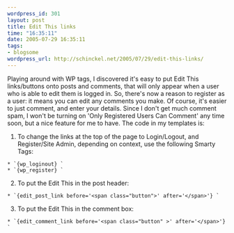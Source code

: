 ```yaml
--- 
wordpress_id: 301
layout: post
title: Edit This links
time: "16:35:11"
date: 2005-07-29 16:35:11
tags: 
- blogsome
wordpress_url: http://schinckel.net/2005/07/29/edit-this-links/
---
```

Playing around with WP tags, I discovered it's easy to put Edit This links/buttons onto posts and comments, that will only appear when a user who is able to edit them is logged in. So, there's now a reason to register as a user: it means you can edit any comments you make. Of course, it's easier to just comment, and enter your details. Since I don't get much comment spam, I won't be turning on 'Only Registered Users Can Comment' any time soon, but a nice feature for me to have. The code in my templates is: 

  1. To change the links at the top of the page to Login/Logout, and Register/Site Admin, depending on context, use the following Smarty Tags:

    * `{wp_loginout} `
    * `{wp_register} `

  2. To put the Edit This in the post header:

    * `{edit_post_link before='<span class="button">' after='</span>'} `

  3. To put the Edit This in the comment box:

    * `{edit_comment_link before='<span class="button" >' after='</span>'} `
